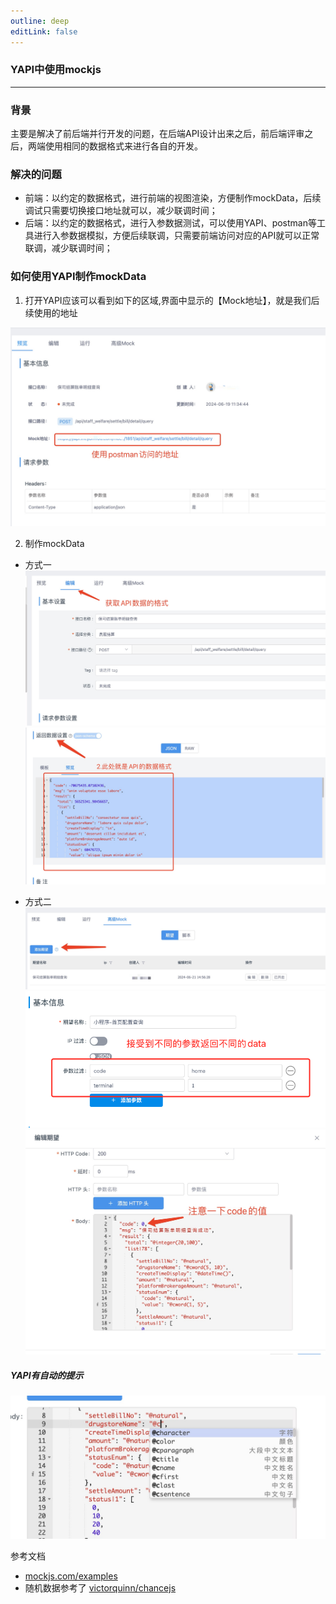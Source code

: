 ```yaml
---
outline: deep
editLink: false
---
```


### YAPI中使用mockjs

---

### 背景

主要是解决了前后端并行开发的问题，在后端API设计出来之后，前后端评审之后，两端使用相同的数据格式来进行各自的开发。

### 解决的问题

- 前端：以约定的数据格式，进行前端的视图渲染，方便制作mockData，后续调试只需要切换接口地址就可以，减少联调时间；
- 后端：以约定的数据格式，进行入参数据测试，可以使用YAPI、postman等工具进行入参数据模拟，方便后续联调，只需要前端访问对应的API就可以正常联调，减少联调时间；

### 如何使用YAPI制作mockData

1. 打开YAPI应该可以看到如下的区域,界面中显示的【Mock地址】，就是我们后续使用的地址

![第一步](/efficiency/skill/yapi001.jpg)

2. 制作mockData
- 方式一
![第20步](/efficiency/skill/yapi0020.jpg)
![第21步](/efficiency/skill/yapi0021.jpg)


- 方式二
![第30步](/efficiency/skill/yapi0030.jpg)
![第31步](/efficiency/skill/yapi0031.png)
![第33步](/efficiency/skill/yapi0032.jpg)


##### YAPI有自动的提示
![YAPI提示](/efficiency/skill/yapi0040.jpg)


参考文档

- [mockjs.com/examples](http://mockjs.com/examples.html)
- 随机数据参考了 [victorquinn/chancejs](https://chancejs.com/)